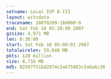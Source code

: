 ```yaml
---
setname: Local ISP B-III
layout: witsdata
tracename: 20070209-160000-0
end: Sat Feb 10 05:30:00 2007
gzsize: 4,971 MB
len: 0:30:00
start: Sat Feb 10 05:00:01 2007
totalwirelen: 59,648 MB
pkts: 120 million
size: 8,716 MB
md5: 82597f51bd2974c5a675863c5a6a6c38
---
```

